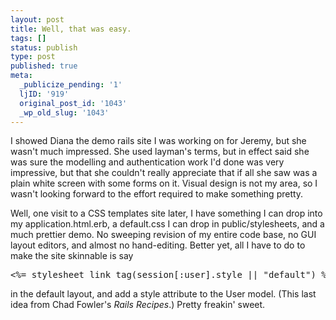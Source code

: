 ```yaml
---
layout: post
title: Well, that was easy.
tags: []
status: publish
type: post
published: true
meta:
  _publicize_pending: '1'
  ljID: '919'
  original_post_id: '1043'
  _wp_old_slug: '1043'
---
```

I showed Diana the demo rails site I was working on for Jeremy, but she wasn't much impressed.  She used layman's terms, but in effect said she was sure the modelling and authentication work I'd done was very impressive, but that she couldn't really appreciate that if all she saw was a plain white screen with some forms on it.  Visual design is not my area, so I wasn't looking forward to the effort required to make something pretty.

Well, one visit to a CSS templates site later, I have something I can drop into my application.html.erb, a default.css I can drop in public/stylesheets, and a much prettier demo.  No sweeping revision of my entire code base, no GUI layout editors, and almost no hand-editing.  Better yet, all I have to do to make the site skinnable is say

<pre>&lt;%= stylesheet_link_tag(session[:user].style || "default") %&gt;</pre>

in the default layout, and add a style attribute to the User model.  (This last idea from Chad Fowler's <em>Rails Recipes</em>.) Pretty freakin' sweet.
